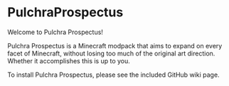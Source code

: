 # PulchraProspectus

Welcome to Pulchra Prospectus!

Pulchra Prospectus is a Minecraft modpack that aims to expand on every facet of Minecraft, without losing too much of the original art direction. Whether it accomplishes this is up to you.

To install Pulchra Prospectus, please see the included GitHub wiki page.